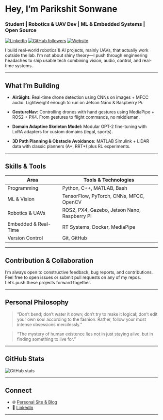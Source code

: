 # Hey, I’m Parikshit Sonwane

### Student | Robotics & UAV Dev | ML & Embedded Systems | Open Source

[![LinkedIn](https://img.shields.io/badge/LinkedIn-0077B5?style=for-the-badge&logo=linkedin&logoColor=white)](https://www.linkedin.com/in/psonwane/)
[![GitHub followers](https://img.shields.io/github/followers/parikshit-06?style=social)](https://github.com/parikshit-06?tab=followers)
[![Website](https://img.shields.io/website?style=for-the-badge&url=https%3A%2F%2Fparikshit-06.github.io)](https://parikshit-06.github.io/)

I build real-world robotics & AI projects, mainly UAVs, that actually work outside the lab. I’m not about shiny theory—I push through engineering headaches to ship usable tech combining vision, audio, control, and real-time systems.

---

## What I’m Building

* **AirSight:** Real-time drone detection using CNNs on images + MFCC audio. Lightweight enough to run on Jetson Nano & Raspberry Pi.  

* **GestureNav:** Controlling drones with hand gestures using MediaPipe + ROS2 + PX4. From gestures to flight commands, no middleman.  

* **Domain Adaptive Skeleton Model:** Modular GPT-2 fine-tuning with LoRA adapters for custom domains (legal, sports).  

* **3D Path Planning & Obstacle Avoidance:** MATLAB Simulink + LiDAR data with classic planners (A*, RRT*) plus RL experiments.  

---

## Skills & Tools

| Area                 | Tools & Technologies                         |
|----------------------|---------------------------------------------|
| Programming          | Python, C++, MATLAB, Bash                    |
| ML & Vision          | TensorFlow, PyTorch, CNNs, MFCC, OpenCV      |
| Robotics & UAVs      | ROS2, PX4, Gazebo, Jetson Nano, Raspberry Pi |
| Embedded & Real-Time | RT Systems, Docker, MediaPipe                |
| Version Control      | Git, GitHub                                  |

---

## Contribution & Collaboration

I’m always open to constructive feedback, bug reports, and contributions.  
Feel free to open issues or submit pull requests on any of my repos.  
Let’s push these projects forward together.

---

## Personal Philosophy

> “Don’t bend; don’t water it down; don’t try to make it logical; don’t edit your own soul according to the fashion. Rather, follow your most intense obsessions mercilessly.”  


> “The mystery of human existence lies not in just staying alive, but in finding something to live for.”  

---

## GitHub Stats

![GitHub stats](https://github-readme-stats.vercel.app/api?username=parikshit-06&show_icons=true&count_private=true&theme=dark)

---

## Connect

* 🌐 [Personal Site & Blog](https://parikshit-06.github.io/)  
* 💼 [LinkedIn](https://www.linkedin.com/in/psonwane/)

---
